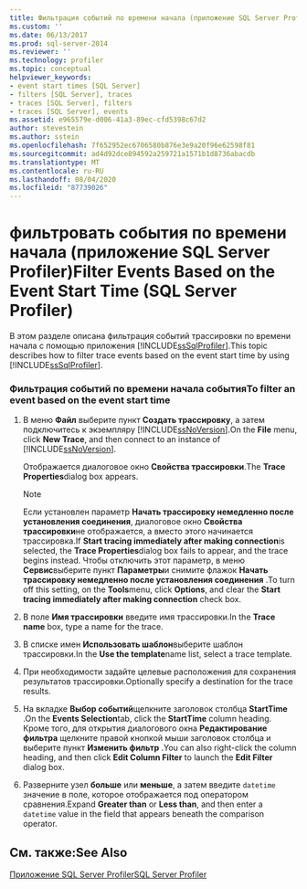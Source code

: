 ```yaml
---
title: Фильтрация событий по времени начала (приложение SQL Server Profiler) | Документы Майкрософт
ms.custom: ''
ms.date: 06/13/2017
ms.prod: sql-server-2014
ms.reviewer: ''
ms.technology: profiler
ms.topic: conceptual
helpviewer_keywords:
- event start times [SQL Server]
- filters [SQL Server], traces
- traces [SQL Server], filters
- traces [SQL Server], events
ms.assetid: e965579e-d006-41a3-89ec-cfd5398c67d2
author: stevestein
ms.author: sstein
ms.openlocfilehash: 7f652952ec6706580b876e3e9a20f96e62598f81
ms.sourcegitcommit: ad4d92dce894592a259721a1571b1d8736abacdb
ms.translationtype: MT
ms.contentlocale: ru-RU
ms.lasthandoff: 08/04/2020
ms.locfileid: "87739026"
---
```

# <a name="filter-events-based-on-the-event-start-time-sql-server-profiler"></a><span data-ttu-id="f38f9-102">фильтровать события по времени начала (приложение SQL Server Profiler)</span><span class="sxs-lookup"><span data-stu-id="f38f9-102">Filter Events Based on the Event Start Time (SQL Server Profiler)</span></span>
  <span data-ttu-id="f38f9-103">В этом разделе описана фильтрация событий трассировки по времени начала с помощью приложения [!INCLUDE[ssSqlProfiler](../../includes/sssqlprofiler-md.md)].</span><span class="sxs-lookup"><span data-stu-id="f38f9-103">This topic describes how to filter trace events based on the event start time by using [!INCLUDE[ssSqlProfiler](../../includes/sssqlprofiler-md.md)].</span></span>  
  
### <a name="to-filter-an-event-based-on-the-event-start-time"></a><span data-ttu-id="f38f9-104">Фильтрация событий по времени начала события</span><span class="sxs-lookup"><span data-stu-id="f38f9-104">To filter an event based on the event start time</span></span>  
  
1.  <span data-ttu-id="f38f9-105">В меню **Файл** выберите пункт **Создать трассировку**, а затем подключитесь к экземпляру [!INCLUDE[ssNoVersion](../../includes/ssnoversion-md.md)].</span><span class="sxs-lookup"><span data-stu-id="f38f9-105">On the **File** menu, click **New Trace**, and then connect to an instance of [!INCLUDE[ssNoVersion](../../includes/ssnoversion-md.md)].</span></span>  
  
     <span data-ttu-id="f38f9-106">Отображается диалоговое окно **Свойства трассировки**.</span><span class="sxs-lookup"><span data-stu-id="f38f9-106">The **Trace Properties**dialog box appears.</span></span>  
  
    > [!NOTE]  
    >  <span data-ttu-id="f38f9-107">Если установлен параметр **Начать трассировку немедленно после установления соединения**, диалоговое окно **Свойства трассировки**не отображается, а вместо этого начинается трассировка.</span><span class="sxs-lookup"><span data-stu-id="f38f9-107">If **Start tracing immediately after making connection**is selected, the **Trace Properties**dialog box fails to appear, and the trace begins instead.</span></span> <span data-ttu-id="f38f9-108">Чтобы отключить этот параметр, в меню **Сервис**выберите пункт **Параметры**и снимите флажок **Начать трассировку немедленно после установления соединения** .</span><span class="sxs-lookup"><span data-stu-id="f38f9-108">To turn off this setting, on the **Tools**menu, click **Options**, and clear the **Start tracing immediately after making connection** check box.</span></span>  
  
2.  <span data-ttu-id="f38f9-109">В поле **Имя трассировки** введите имя трассировки.</span><span class="sxs-lookup"><span data-stu-id="f38f9-109">In the **Trace name** box, type a name for the trace.</span></span>  
  
3.  <span data-ttu-id="f38f9-110">В списке имен **Использовать шаблон**выберите шаблон трассировки.</span><span class="sxs-lookup"><span data-stu-id="f38f9-110">In the **Use the template**name list, select a trace template.</span></span>  
  
4.  <span data-ttu-id="f38f9-111">При необходимости задайте целевые расположения для сохранения результатов трассировки.</span><span class="sxs-lookup"><span data-stu-id="f38f9-111">Optionally specify a destination for the trace results.</span></span>  
  
5.  <span data-ttu-id="f38f9-112">На вкладке **Выбор событий**щелкните заголовок столбца **StartTime** .</span><span class="sxs-lookup"><span data-stu-id="f38f9-112">On the **Events Selection**tab, click the **StartTime** column heading.</span></span> <span data-ttu-id="f38f9-113">Кроме того, для открытия диалогового окна **Редактирование фильтра** щелкните правой кнопкой мыши заголовок столбца и выберите пункт **Изменить фильтр** .</span><span class="sxs-lookup"><span data-stu-id="f38f9-113">You can also right-click the column heading, and then click **Edit Column Filter** to launch the **Edit Filter** dialog box.</span></span>  
  
6.  <span data-ttu-id="f38f9-114">Разверните узел **больше** или **меньше**, а затем введите `datetime` значение в поле, которое отображается под оператором сравнения.</span><span class="sxs-lookup"><span data-stu-id="f38f9-114">Expand **Greater than** or **Less than**, and then enter a `datetime` value in the field that appears beneath the comparison operator.</span></span>  
  
## <a name="see-also"></a><span data-ttu-id="f38f9-115">См. также:</span><span class="sxs-lookup"><span data-stu-id="f38f9-115">See Also</span></span>  
 [<span data-ttu-id="f38f9-116">Приложение SQL Server Profiler</span><span class="sxs-lookup"><span data-stu-id="f38f9-116">SQL Server Profiler</span></span>](sql-server-profiler.md)  
  
  
